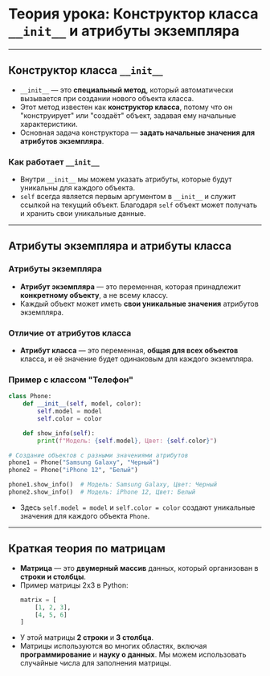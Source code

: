 
# Теория урока: Конструктор класса `__init__` и атрибуты экземпляра

---

## Конструктор класса `__init__`

- `__init__` — это **специальный метод**, который автоматически вызывается при создании нового объекта класса.
- Этот метод известен как **конструктор класса**, потому что он "конструирует" или "создаёт" объект, задавая ему начальные характеристики.
- Основная задача конструктора — **задать начальные значения для атрибутов экземпляра**.

### Как работает `__init__`

- Внутри `__init__` мы можем указать атрибуты, которые будут уникальны для каждого объекта.
- `self` всегда является первым аргументом в `__init__` и служит ссылкой на текущий объект. Благодаря `self` объект может получать и хранить свои уникальные данные.

---

## Атрибуты экземпляра и атрибуты класса

### Атрибуты экземпляра

- **Атрибут экземпляра** — это переменная, которая принадлежит **конкретному объекту**, а не всему классу.
- Каждый объект может иметь **свои уникальные значения** атрибутов экземпляра.

### Отличие от атрибутов класса

- **Атрибут класса** — это переменная, **общая для всех объектов** класса, и её значение будет одинаковым для каждого экземпляра.

### Пример с классом "Телефон"

```python
class Phone:
    def __init__(self, model, color):
        self.model = model
        self.color = color

    def show_info(self):
        print(f"Модель: {self.model}, Цвет: {self.color}")

# Создание объектов с разными значениями атрибутов
phone1 = Phone("Samsung Galaxy", "Черный")
phone2 = Phone("iPhone 12", "Белый")

phone1.show_info()  # Модель: Samsung Galaxy, Цвет: Черный
phone2.show_info()  # Модель: iPhone 12, Цвет: Белый
```

- Здесь `self.model = model` и `self.color = color` создают уникальные значения для каждого объекта `Phone`.

---

## Краткая теория по матрицам

- **Матрица** — это **двумерный массив** данных, который организован в **строки и столбцы**.
- Пример матрицы 2x3 в Python:
  ```python
  matrix = [
      [1, 2, 3],
      [4, 5, 6]
  ]
  ```
- У этой матрицы **2 строки** и **3 столбца**.
- Матрицы используются во многих областях, включая **программирование** и **науку о данных**. Мы можем использовать случайные числа для заполнения матрицы.

